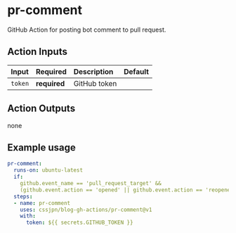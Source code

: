 # pr-comment

GitHub Action for posting bot comment to pull request.

## Action Inputs

| Input | Required | Description | Default |
|:----- |:-------- |:----------- |:------- |
| `token` | **required** | GitHub token | |

## Action Outputs

none

## Example usage

```yaml
pr-comment:
  runs-on: ubuntu-latest
  if:
    github.event_name == 'pull_request_target' &&
    (github.event.action == 'opened' || github.event.action == 'reopened')
  steps:
  - name: pr-comment
    uses: cssjpn/blog-gh-actions/pr-comment@v1
    with:
      token: ${{ secrets.GITHUB_TOKEN }}
```